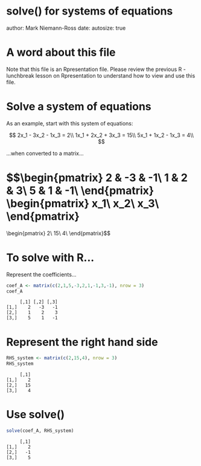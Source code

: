 
solve() for systems of equations
========================================================
author: Mark Niemann-Ross
date: 
autosize: true

A word about this file
=====================================================
Note that this file is an Rpresentation file.
Please review the previous R - lunchbreak lesson on Rpresentation to understand how to view and use this file.



Solve a system of equations
===
As an example, start with this system of equations:

$$
2x_1 - 3x_2 - 1x_3 = 2\\
1x_1 + 2x_2 + 3x_3 = 15\\
5x_1 + 1x_2 - 1x_3 = 4\\
$$

...when converted to a matrix...

$$\begin{pmatrix}
2 & -3 & -1\\
1 & 2 & 3\\
5 & 1 & -1\\
\end{pmatrix}
\begin{pmatrix}
x_1\\
x_2\\
x_3\\
\end{pmatrix}
=
\begin{pmatrix}
2\\
15\\
4\\
\end{pmatrix}$$

To solve with R...
===
Represent the coefficients...

```r
coef_A <- matrix(c(2,1,5,-3,2,1,-1,3,-1), nrow = 3)
coef_A
```

```
     [,1] [,2] [,3]
[1,]    2   -3   -1
[2,]    1    2    3
[3,]    5    1   -1
```

Represent the right hand side
===

```r
RHS_system <- matrix(c(2,15,4), nrow = 3)
RHS_system
```

```
     [,1]
[1,]    2
[2,]   15
[3,]    4
```

Use solve()
===


```r
solve(coef_A, RHS_system)
```

```
     [,1]
[1,]    2
[2,]   -1
[3,]    5
```

